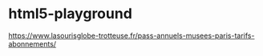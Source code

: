 # html5-playground

https://www.lasourisglobe-trotteuse.fr/pass-annuels-musees-paris-tarifs-abonnements/
